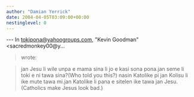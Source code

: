 ```yaml
---
author: "Damian Yerrick"
date: 2004-04-05T03:09:00+00:00
nestinglevel: 0
---
```

\---
 In [tokipona@yahoogroups.com](mailto://tokipona@yahoogroups.com), "Kevin Goodman" <sacredmonkey00@y...
>wrote:

> jan Jesu li wile unpa e mama sina li jo e kasi sona pona.jan seme li toki e ni tawa sina?(Who told you this?)
> nasin Katolike pi jan Kolisu li ike mute tawa mi.jan Katolike li pana e sitelen ike tawa jan Jesu.(Catholics make Jesus look bad.)